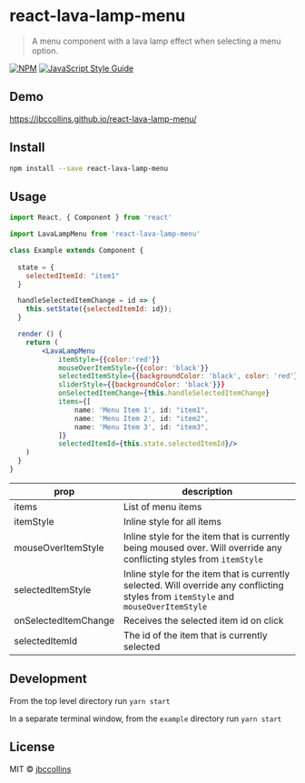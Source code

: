 # react-lava-lamp-menu

> A menu component with a lava lamp effect when selecting a menu option.

[![NPM](https://img.shields.io/npm/v/react-lava-lamp-menu.svg)](https://www.npmjs.com/package/react-lava-lamp-menu) [![JavaScript Style Guide](https://img.shields.io/badge/code_style-standard-brightgreen.svg)](https://standardjs.com)

## Demo
https://jbccollins.github.io/react-lava-lamp-menu/

## Install

```bash
npm install --save react-lava-lamp-menu
```

## Usage

```jsx
import React, { Component } from 'react'

import LavaLampMenu from 'react-lava-lamp-menu'

class Example extends Component {
  
  state = {
  	selectedItemId: "item1"
  }

  handleSelectedItemChange = id => {
  	this.setState({selectedItemId: id});
  }

  render () {
    return (
		<LavaLampMenu
			itemStyle={{color:'red'}}
			mouseOverItemStyle={{color: 'black'}}
			selectedItemStyle={{backgroundColor: 'black', color: 'red'}}
			sliderStyle={{backgroundColor: 'black'}}}
			onSelectedItemChange={this.handleSelectedItemChange}
			items={[
				name: 'Menu Item 1', id: "item1",
				name: 'Menu Item 2', id: "item2",
				name: 'Menu Item 3', id: "item3",
			]}
			selectedItemId={this.state.selectedItemId}/>
    )
  }
}
```
| prop | description|
|------|------------|
|items | List of menu items |
|itemStyle | Inline style for all items |
|mouseOverItemStyle | Inline style for the item that is currently being moused over. Will override any conflicting styles from `itemStyle` |
| selectedItemStyle | Inline style for the item that is currently selected. Will override any conflicting styles from `itemStyle` and `mouseOverItemStyle` |
| onSelectedItemChange | Receives the selected item id on click |
| selectedItemId | The id of the item that is currently selected |

## Development

From the top level directory run
```yarn start```

In a separate terminal window, from the `example` directory run
```yarn start```

## License

MIT © [jbccollins](https://github.com/jbccollins)
